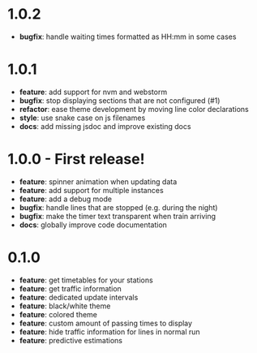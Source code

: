 # 1.0.2

- **bugfix**: handle waiting times formatted as HH:mm in some cases

# 1.0.1

- **feature**: add support for nvm and webstorm
- **bugfix**: stop displaying sections that are not configured (#1)
- **refactor**: ease theme development by moving line color declarations
- **style**: use snake case on js filenames
- **docs**: add missing jsdoc and improve existing docs

# 1.0.0 - First release!

- **feature**: spinner animation when updating data
- **feature**: add support for multiple instances
- **feature**: add a debug mode
- **bugfix**: handle lines that are stopped (e.g. during the night)
- **bugfix**: make the timer text transparent when train arriving
- **docs**: globally improve code documentation

# 0.1.0

- **feature**: get timetables for your stations
- **feature**: get traffic information
- **feature**: dedicated update intervals
- **feature**: black/white theme
- **feature**: colored theme
- **feature**: custom amount of passing times to display
- **feature**: hide traffic information for lines in normal run
- **feature**: predictive estimations
